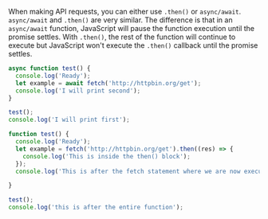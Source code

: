 When making API requests, you can either use `.then()` or `async/await`. `async/await` and `.then()` are very similar.
The difference is that in an `async/await` function, JavaScript will pause the function execution until the promise settles.
With `.then()`, the rest of the function will continue to execute but JavaScript won't execute the `.then()` callback until
the promise settles.


```javascript
async function test() {
  console.log('Ready');
  let example = await fetch('http://httpbin.org/get');
  console.log('I will print second');
}

test();
console.log('I will print first');

```

```javascript
function test() {
  console.log('Ready');
  let example = fetch('http://httpbin.org/get').then((res) => {
    console.log('This is inside the then() block');
  });
  console.log('This is after the fetch statement where we are now executing other code that is not asynchronus');

}

test();
console.log('this is after the entire function');
```